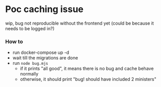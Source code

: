 # Poc caching issue

wip, bug not reproducible without the frontend yet (could be because it needs to be logged in?)

### How to 

- run docker-compose up -d
- wait till the migrations are done
- run `node bug.mjs`
    - if it prints "all good", it means there is no bug and cache behave normally
    - otherwise, it should print "bug! should have included 2 ministers"

